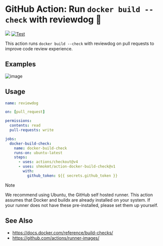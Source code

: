 # GitHub Action: Run `docker build --check` with reviewdog 🐶

[![](https://img.shields.io/github/license/shmokmt/action-docker-build-check)](./LICENSE)
[![Test](https://github.com/shmokmt/action-docker-build-check/actions/workflows/test.yml/badge.svg)](https://github.com/shmokmt/action-docker-build-check/actions/workflows/test.yml)

This action runs `docker build --check` with reviewdog on pull requests to improve code review experience.

## Examples

![image](https://github.com/user-attachments/assets/07d0fbac-72b5-4136-8649-b24176da580f)

## Usage

```yaml
name: reviewdog

on: [pull_request]

permissions:
  contents: read
  pull-requests: write

jobs:
  docker-build-check:
    name: docker-build-check
    runs-on: ubuntu-latest
    steps:
      - uses: actions/checkout@v4
      - uses: shmokmt/action-docker-build-check@v1
        with:
          github_token: ${{ secrets.github_token }}
```

>[!NOTE]
> We recommend using Ubuntu, the GitHub self hosted runner. This action assumes that Docker and buildx are already installed on your system. If your runner does not have these pre-installed, please set them up yourself.

## See Also
* https://docs.docker.com/reference/build-checks/
* https://github.com/actions/runner-images/

